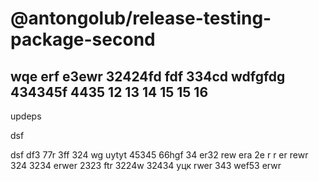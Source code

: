# @antongolub/release-testing-package-second

wqe erf  e3ewr 32424fd fdf 334cd wdfgfdg 434345f 4435
12
13
14
15
15
16
-
updeps

dsf

dsf df3 77r 3ff 324 wg uytyt 45345 66hgf 34 er32 rew era 2e r r er
rewr 324 3234 erwer 2323 ftr 3224w 32434 уцк rwer 343 wef53 erwr
